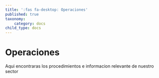 ```yaml
---
title: ':fas fa-desktop: Operaciones'
published: true
taxonomy:
    category: docs
child_type: docs
---
```


# Operaciones

Aqui encontraras los procedimientos  e informacion relevante de nuestro sector
